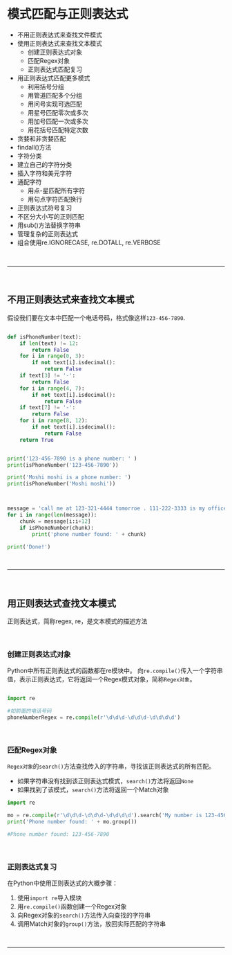 # 模式匹配与正则表达式


- 不用正则表达式来查找文件模式
- 使用正则表达式来查找文本模式
    + 创建正则表达式对象
    + 匹配Regex对象
    + 正则表达式匹配复习
- 用正则表达式匹配更多模式
    + 利用括号分组
    + 用管道匹配多个分组
    + 用问号实现可选匹配
    + 用星号匹配零次或多次
    + 用加号匹配一次或多次
    + 用花括号匹配特定次数
- 贪婪和非贪婪匹配
- findall()方法
- 字符分类
- 建立自己的字符分类
- 插入字符和美元字符
- 通配字符
    + 用点-星匹配所有字符
    + 用句点字符匹配换行
- 正则表达式符号复习
- 不区分大小写的正则匹配
- 用sub()方法替换字符串
- 管理复杂的正则表达式
- 组合使用re.IGNORECASE, re.DOTALL, re.VERBOSE


<br>

---

<br/>


## 不用正则表达式来查找文本模式


假设我们要在文本中匹配一个电话号码，格式像这样`123-456-7890`.

```py

def isPhoneNumber(text):
    if len(text) != 12:
        return False
    for i in range(0, 3):
        if not text[i].isdecimal():
            return False
    if text[3] != '-':
        return False
    for i in range(4, 7):
        if not text[i].isdecimal():
            return False
    if text[7] != '-':
        return False
    for i in range(8, 12):
        if not text[i].isdecimal():
            return False
    return True


print('123-456-7890 is a phone number: ' )
print(isPhoneNumber('123-456-7890'))

print('Moshi moshi is a phone number: ')
print(isPhoneNumber('Moshi moshi'))



message = 'call me at 123-321-4444 tomorroe . 111-222-3333 is my office.'
for i in range(len(message)):
    chunk = message[i:i+12]
    if isPhoneNumber(chunk):
        print('phone number found: ' + chunk)

print('Done!')

```


<br>

---

<br/>


## 用正则表达式查找文本模式


正则表达式，简称regex, re，是文本模式的描述方法


<br>


### 创建正则表达式对象


Python中所有正则表达式的函数都在re模块中。
向`re.compile()`传入一个字符串值，表示正则表达式，它将返回一个Regex模式对象，简称`Regex对象`。


```py

import re

#如前面的电话号码
phoneNumberRegex = re.compile(r'\d\d\d-\d\d\d-\d\d\d\d')

```

<br>


### 匹配Regex对象


`Regex对象`的`search()`方法查找传入的字符串，寻找该正则表达式的所有匹配。

- 如果字符串没有找到该正则表达式模式，`search()`方法将返回`None`
- 如果找到了该模式，`search()`方法将返回一个Match对象


```py
import re

mo = re.compile(r'\d\d\d-\d\d\d-\d\d\d\d').search('My number is 123-456-7890.')
print('Phone number found: ' + mo.group())

#Phone number found: 123-456-7890

```


<br>


### 正则表达式复习

在Python中使用正则表达式的大概步骤：

1. 使用`import re`导入模块
2. 用`re.compile()`函数创建一个Regex对象
3. 向Regex对象的`search()`方法传入向查找的字符串
4. 调用Match对象的`group()`方法，放回实际匹配的字符串


<br>

---

<br/>






















